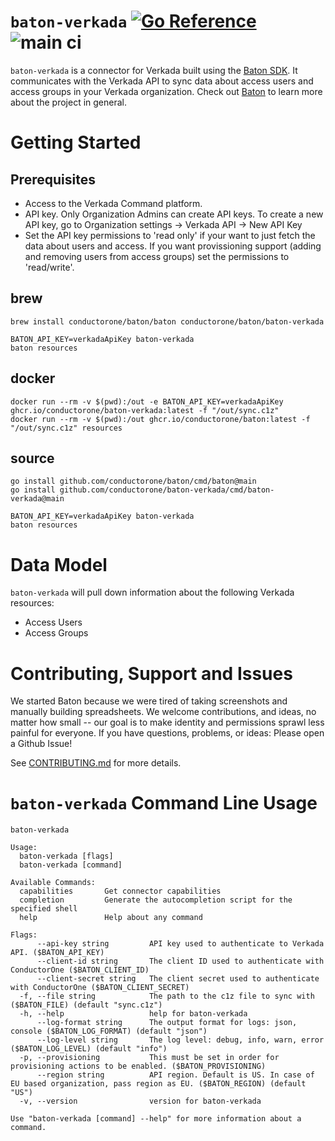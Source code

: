 # `baton-verkada` [![Go Reference](https://pkg.go.dev/badge/github.com/conductorone/baton-verkada.svg)](https://pkg.go.dev/github.com/conductorone/baton-verkada) ![main ci](https://github.com/conductorone/baton-verkada/actions/workflows/main.yaml/badge.svg)

`baton-verkada` is a connector for Verkada built using the [Baton SDK](https://github.com/conductorone/baton-sdk). It communicates with the Verkada API to sync data about access users and access groups in your Verkada organization.
Check out [Baton](https://github.com/conductorone/baton) to learn more about the project in general.

# Getting Started

## Prerequisites

- Access to the Verkada Command platform.
- API key. Only Organization Admins can create API keys. To create a new API key, go to Organization settings -> Verkada API -> New API Key
- Set the API key permissions to 'read only' if your want to just fetch the data about users and access. If you want provissioning support (adding and removing users from access groups) set the permissions to 'read/write'. 

## brew

```
brew install conductorone/baton/baton conductorone/baton/baton-verkada

BATON_API_KEY=verkadaApiKey baton-verkada
baton resources
```

## docker

```
docker run --rm -v $(pwd):/out -e BATON_API_KEY=verkadaApiKey ghcr.io/conductorone/baton-verkada:latest -f "/out/sync.c1z"
docker run --rm -v $(pwd):/out ghcr.io/conductorone/baton:latest -f "/out/sync.c1z" resources
```

## source

```
go install github.com/conductorone/baton/cmd/baton@main
go install github.com/conductorone/baton-verkada/cmd/baton-verkada@main

BATON_API_KEY=verkadaApiKey baton-verkada
baton resources
```

# Data Model

`baton-verkada` will pull down information about the following Verkada resources:

- Access Users
- Access Groups

# Contributing, Support and Issues

We started Baton because we were tired of taking screenshots and manually building spreadsheets. We welcome contributions, and ideas, no matter how small -- our goal is to make identity and permissions sprawl less painful for everyone. If you have questions, problems, or ideas: Please open a Github Issue!

See [CONTRIBUTING.md](https://github.com/ConductorOne/baton/blob/main/CONTRIBUTING.md) for more details.

# `baton-verkada` Command Line Usage

```
baton-verkada

Usage:
  baton-verkada [flags]
  baton-verkada [command]

Available Commands:
  capabilities       Get connector capabilities
  completion         Generate the autocompletion script for the specified shell
  help               Help about any command

Flags:
      --api-key string         API key used to authenticate to Verkada API. ($BATON_API_KEY)
      --client-id string       The client ID used to authenticate with ConductorOne ($BATON_CLIENT_ID)
      --client-secret string   The client secret used to authenticate with ConductorOne ($BATON_CLIENT_SECRET)
  -f, --file string            The path to the c1z file to sync with ($BATON_FILE) (default "sync.c1z")
  -h, --help                   help for baton-verkada
      --log-format string      The output format for logs: json, console ($BATON_LOG_FORMAT) (default "json")
      --log-level string       The log level: debug, info, warn, error ($BATON_LOG_LEVEL) (default "info")
  -p, --provisioning           This must be set in order for provisioning actions to be enabled. ($BATON_PROVISIONING)
      --region string          API region. Default is US. In case of EU based organization, pass region as EU. ($BATON_REGION) (default "US")
  -v, --version                version for baton-verkada

Use "baton-verkada [command] --help" for more information about a command.
```
